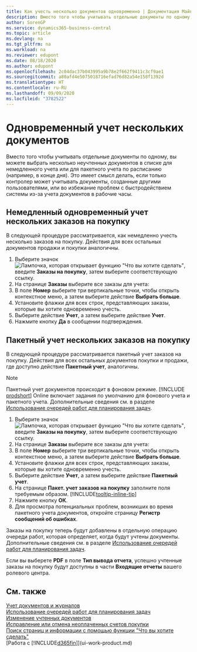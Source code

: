 ```yaml
---
title: Как учесть несколько документов одновременно | Документация Майкрософт
description: Вместо того чтобы учитывать отдельные документы по одному, вы можете выбрать несколько неучтенных документов в списке для пакетного учета, — либо немедленного, либо запланированного (например, в конце дня).
author: SorenGP
ms.service: dynamics365-business-central
ms.topic: article
ms.devlang: na
ms.tgt_pltfrm: na
ms.workload: na
ms.reviewer: edupont
ms.date: 08/18/2020
ms.author: edupont
ms.openlocfilehash: 2c04dac37b043995a9b78e2f662f9411c3cf9ae1
ms.sourcegitcommit: a80afd4e5075018716efad76d82a54e158f1392d
ms.translationtype: HT
ms.contentlocale: ru-RU
ms.lasthandoff: 09/09/2020
ms.locfileid: "3782522"
---
```

# <a name="post-multiple-documents-at-the-same-time"></a>Одновременный учет нескольких документов

Вместо того чтобы учитывать отдельные документы по одному, вы можете выбрать несколько неучтенных документов в списке для немедленного учета или для пакетного учета по расписанию (например, в конце дня). Это имеет смысл делать, если только контролер может учитывать документы, созданные другими пользователями, или во избежание проблем с быстродействием системы из-за учета документов в рабочие часы.

## <a name="to-post-multiple-purchase-orders-immediately"></a>Немедленный одновременный учет нескольких заказов на покупку

В следующей процедуре рассматривается, как немедленно учесть несколько заказов на покупку. Действия для всех остальных документов продажи и покупки аналогичны.

1. Выберите значок ![Лампочка, которая открывает функцию "Что вы хотите сделать"](media/ui-search/search_small.png "Что вы хотите сделать"), введите **Заказы на покупку**, затем выберите соответствующую ссылку.
2. На странице **Заказы** выберите все заказы для учета:
3. В поле **Номер** выберите три вертикальные точки, чтобы открыть контекстное меню, а затем выберите действие **Выбрать больше**.
4. Установите флажки для всех строк, представляющих заказы, которые вы хотите одновременно учесть.
5. Выберите действие **Учет**, а затем выберите действие **Учет**.
6. Нажмите кнопку **Да** в сообщении подтверждения.

## <a name="to-batch-post-multiple-purchase-orders"></a>Пакетный учет нескольких заказов на покупку

В следующей процедуре рассматривается пакетный учет заказов на покупку. Действия для всех остальных документов покупки и продажи, где доступно действие **Пакетный учет**, аналогичны.

> [!NOTE]
> Пакетный учет документов происходит в фоновом режиме. [!INCLUDE [prodshort](includes/prodshort.md)] Online включает задания по умолчанию для фонового учета и пакетного учета. Дополнительные сведения см. в разделе [Использование очередей работ для планирования задач](admin-job-queues-schedule-tasks.md).

1. Выберите значок ![Лампочка, которая открывает функцию "Что вы хотите сделать"](media/ui-search/search_small.png "Что вы хотите сделать"), введите **Заказы на покупку**, затем выберите соответствующую ссылку.  
2. На странице **Заказы** выберите все заказы для учета:
3. В поле **Номер** выберите три вертикальные точки, чтобы открыть контекстное меню, а затем выберите действие **Выбрать больше**.
4. Установите флажки для всех строк, представляющих заказы, которые вы хотите одновременно учесть.
5. Выберите действие **Учет**, а затем выберите действие **Пакетный учет**.
6. На странице **Пакет. учет заказов на покупку** заполните поля требуемым образом. [!INCLUDE[tooltip-inline-tip](includes/tooltip-inline-tip_md.md)]
7. Нажмите кнопку **ОК**.
8. Для просмотра потенциальных проблем, возникших во время пакетного учета документов, откройте страницу **Регистр сообщений об ошибках**.

Заказы на покупку теперь будут добавлены в отдельную операцию очереди работ, которая определяет, когда будут учтены документы. Дополнительные сведения см. в разделе [Использование очередей работ для планирования задач](admin-job-queues-schedule-tasks.md).

Если вы выберете **PDF** в поле **Тип вывода отчета**, успешно учтенные заказы на покупку будут доступны в части **Входящие отчеты** вашего ролевого центра.

## <a name="see-also"></a>См. также

[Учет документов и журналов](ui-post-documents-journals.md)  
[Использование очередей работ для планирования задач](admin-job-queues-schedule-tasks.md)  
[Изменение учтенных документов](across-edit-posted-document.md)  
[Исправление или отмена неоплаченных счетов покупки](purchasing-how-correct-cancel-unpaid-purchase-invoices.md)  
[Поиск страниц и информации с помощью функции "Что вы хотите сделать"](ui-search.md)  
[Работа с [!INCLUDE[d365fin](includes/d365fin_md.md)]](ui-work-product.md)

